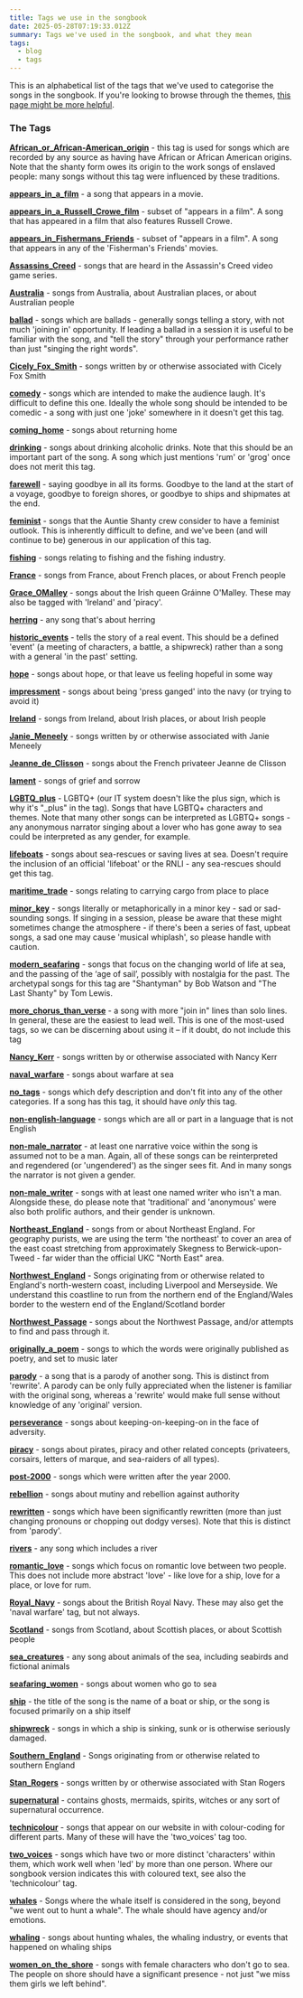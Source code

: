 ```yaml
---
title: Tags we use in the songbook
date: 2025-05-28T07:19:33.012Z
summary: Tags we've used in the songbook, and what they mean
tags:
  - blog
  - tags
---
```

This is an alphabetical list of the tags that we've used to categorise the songs in the songbook. If you're looking to browse through the themes, [this page might be more helpful](/posts/another-way-to-explore-our-songbook/).

### The Tags

**[African_or_African-American_origin](/tags/African_or_African-American_origin)** - this tag is used for songs which are recorded by any source as having have African or African American origins. Note that the shanty form owes its origin to the work songs of enslaved people: many songs without this tag were influenced by these traditions.

**[appears_in_a_film](/tags/appears_in_a_film)** - a song that appears in a movie.

**[appears_in_a_Russell_Crowe_film](/tags/appears_in_a_Russell_Crowe_film)** - subset of "appears in a film". A song that has appeared in a film that also features Russell Crowe.

**[appears_in_Fishermans_Friends](/tags/appears_in_Fishermans_Friends)** - subset of "appears in a film". A song that appears in any of the 'Fisherman's Friends' movies.

**[Assassins_Creed](/tags/Assassins_Creed)** - songs that are heard in the Assassin's Creed video game series.

**[Australia](/tags/Australia)** - songs from Australia, about Australian places, or about Australian people

**[ballad](/tags/ballad)** - songs which are ballads - generally songs telling a story, with not much 'joining in' opportunity. If leading a ballad in a session it is useful to be familiar with the song, and "tell the story" through your performance rather than just "singing the right words".

**[Cicely_Fox_Smith](/tags/Cicely_Fox_Smith)** - songs written by or otherwise associated with Cicely Fox Smith

**[comedy](/tags/comedy)** - songs which are intended to make the audience laugh. It's difficult to define this one. Ideally the whole song should be intended to be comedic - a song with just one 'joke' somewhere in it doesn't get this tag.

**[coming_home](/tags/coming_home)** - songs about returning home 

**[drinking](/tags/drinking)** - songs about drinking alcoholic drinks. Note that this should be an important part of the song. A song which just mentions 'rum' or 'grog' once does not merit this tag.

**[farewell](/tags/farewell)** - saying goodbye in all its forms. Goodbye to the land at the start of a voyage, goodbye to foreign shores, or goodbye to ships and shipmates at the end.

**[feminist](/tags/feminist)** - songs that the Auntie Shanty crew consider to have a feminist outlook. This is inherently difficult to define, and we've been (and will continue to be) generous in our application of this tag.

**[fishing](/tags/fishing)** - songs relating to fishing and the fishing industry.

**[France](/tags/France)** - songs from France, about French places, or about French people

**[Grace_OMalley](/tags/Grace_OMalley)** - songs about the Irish queen Gráinne O'Malley. These may also be tagged with 'Ireland' and 'piracy'.

**[herring](/tags/herring)** - any song that's about herring

**[historic_events](/tags/historic_events)** - tells the story of a real event. This should be a defined 'event' (a meeting of characters, a battle, a shipwreck) rather than a song with a general 'in the past' setting. 

**[hope](/tags/hope)** - songs about hope, or that leave us feeling hopeful in some way

**[impressment](/tags/impressment)** - songs about being 'press ganged' into the navy (or trying to avoid it)

**[Ireland](/tags/Ireland)** - songs from Ireland, about Irish places, or about Irish people

**[Janie_Meneely](/tags/Janie_Meneely)** - songs written by or otherwise associated with Janie Meneely

**[Jeanne_de_Clisson](/tags/Jeanne_de_Clisson)** - songs about the French privateer Jeanne de Clisson

**[lament](/tags/lament)** - songs of grief and sorrow

**[LGBTQ_plus](/tags/LGBTQ_plus)** - LGBTQ+ (our IT system doesn't like the plus sign, which is why it's "_plus" in the tag). Songs that have LGBTQ+ characters and themes. Note that many other songs can be interpreted as LGBTQ+ songs - any anonymous narrator singing about a lover who has gone away to sea could be interpreted as any gender, for example.

**[lifeboats](/tags/lifeboats)** - songs about sea-rescues or saving lives at sea. Doesn't require the inclusion of an official 'lifeboat' or the RNLI - any sea-rescues should get this tag.

**[maritime_trade](/tags/maritime_trade)** - songs relating to carrying cargo from place to place

**[minor_key](/tags/minor_key)** - songs literally or metaphorically in a minor key - sad or sad-sounding songs. If singing in a session, please be aware that these might sometimes change the atmosphere - if there's been a series of fast, upbeat songs, a sad one may cause 'musical whiplash', so please handle with caution.

**[modern_seafaring](/tags/modern_seafaring)** - songs that focus on the changing world of life at sea, and the passing of the ‘age of sail’, possibly with nostalgia for the past. The archetypal songs for this tag are "Shantyman" by Bob Watson and "The Last Shanty" by Tom Lewis.

**[more_chorus_than_verse](/tags/more_chorus_than_verse)** - a song with more "join in" lines than solo lines. In general, these are the easiest to lead well. This is one of the most-used tags, so we can be discerning about using it – if it doubt, do not include this tag

**[Nancy_Kerr](/tags/Nancy_Kerr)** - songs written by or otherwise associated with Nancy Kerr

**[naval_warfare](/tags/naval_warfare)** - songs about warfare at sea

**[no_tags](/tags/no_tags)** - songs which defy description and don't fit into any of the other categories. If a song has this tag, it should have _only_ this tag.

**[non-english-language](/tags/non-english-language)** - songs which are all or part in a language that is not English

**[non-male_narrator](/tags/non-male_narrator)** - at least one narrative voice within the song is assumed not to be a man. Again, all of these songs can be reinterpreted and regendered (or 'ungendered') as the singer sees fit. And in many songs the narrator is not given a gender.

**[non-male_writer](/tags/non-male_writer)** - songs with at least one named writer who isn't a man. Alongside these, do please note that 'traditional' and 'anonymous' were also both prolific authors, and their gender is unknown.

**[Northeast_England](/tags/Northeast_England)** - songs from or about Northeast England. For geography purists, we are using the term 'the northeast' to cover an area of the east coast stretching from approximately Skegness to Berwick-upon-Tweed - far wider than the official UKC "North East" area.

**[Northwest_England](/tags/Northwest_England)** - Songs originating from or otherwise related to England's north-western coast, including Liverpool and Merseyside. We understand this coastline to run from the northern end of the England/Wales border to the western end of the England/Scotland border  

**[Northwest_Passage](/tags/Northwest_Passage)** - songs about the Northwest Passage, and/or attempts to find and pass through it.

**[originally_a_poem](/tags/originally_a_poem)** - songs to which the words were originally published as poetry, and set to music later

**[parody](/tags/parody)** - a song that is a parody of another song. This is distinct from 'rewrite'. A parody can be only fully appreciated when the listener is familiar with the original song, whereas a 'rewrite' would make full sense without knowledge of any 'original' version.

**[perseverance](/tags/perseverance)** - songs about keeping-on-keeping-on in the face of adversity.

**[piracy](/tags/piracy)** - songs about pirates, piracy and other related concepts (privateers, corsairs, letters of marque, and sea-raiders of all types).

**[post-2000](/tags/post-2000)** - songs which were written after the year 2000. 

**[rebellion](/tags/rebellion)** - songs about mutiny and rebellion against authority

**[rewritten](/tags/rewritten)** - songs which have been significantly rewritten (more than just changing pronouns or chopping out dodgy verses). Note that this is distinct from 'parody'.

**[rivers](/tags/rivers)** - any song which includes a river

**[romantic_love](/tags/romantic_love)** - songs which focus on romantic love between two people. This does not include more abstract 'love' - like love for a ship, love for a place, or love for rum.

**[Royal_Navy](/tags/Royal_Navy)** - songs about the British Royal Navy. These may also get the 'naval warfare' tag, but not always.

**[Scotland](/tags/Scotland)** - songs from Scotland, about Scottish places, or about Scottish people

**[sea_creatures](/tags/sea_creatures)** - any song about animals of the sea, including seabirds and fictional animals

**[seafaring_women](/tags/seafaring_women)** - songs about women who go to sea

**[ship](/tags/ship)** - the title of the song is the name of a boat or ship, or the song is focused primarily on a ship itself

**[shipwreck](/tags/shipwreck)** - songs in which a ship is sinking, sunk or is otherwise seriously damaged.

**[Southern_England](/tags/Southern_England)** - Songs originating from or otherwise related to southern England

**[Stan_Rogers](/tags/Stan_Rogers)** - songs written by or otherwise associated with Stan Rogers

**[supernatural](/tags/supernatural)** - contains ghosts, mermaids, spirits, witches or any sort of supernatural occurrence.

**[technicolour](/tags/technicolour)** - songs that appear on our website in with colour-coding for different parts. Many of these will have the 'two_voices' tag too.

**[two_voices](/tags/two_voices)** - songs which have two or more distinct 'characters' within them, which work well when 'led' by more than one person. Where our songbook version indicates this with coloured text, see also the 'technicolour' tag.

**[whales](/tags/whales)** - Songs where the whale itself is considered in the song, beyond "we went out to hunt a whale". The whale should have agency and/or emotions.

**[whaling](/tags/whaling)** - songs about hunting whales, the whaling industry, or events that happened on whaling ships

**[women_on_the_shore](/tags/women_on_the_shore)** - songs with female characters who don't go to sea. The people on shore should have a significant presence - not just "we miss them girls we left behind".
